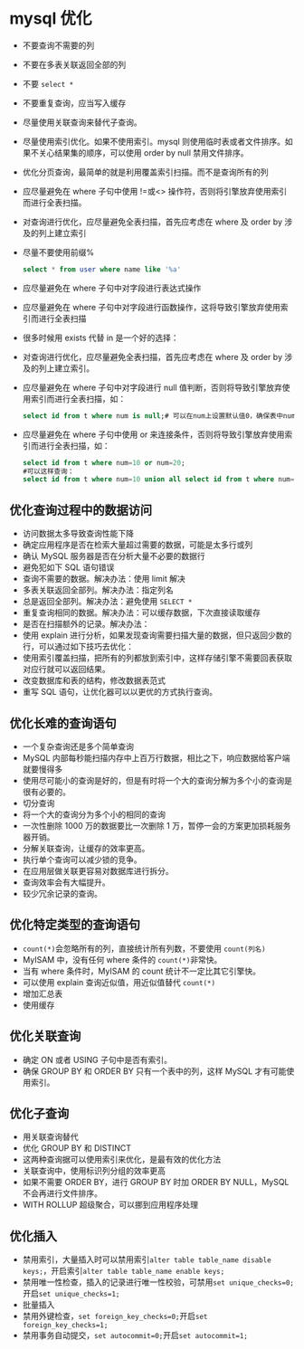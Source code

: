 # mysql 优化

- 不要查询不需要的列
- 不要在多表关联返回全部的列
- 不要 `select *`
- 不要重复查询，应当写入缓存
- 尽量使用关联查询来替代子查询。
- 尽量使用索引优化。如果不使用索引。mysql 则使用临时表或者文件排序。如果不关心结果集的顺序，可以使用 order by null 禁用文件排序。
- 优化分页查询，最简单的就是利用覆盖索引扫描。而不是查询所有的列
- 应尽量避免在 where 子句中使用 !=或<> 操作符，否则将引擎放弃使用索引而进行全表扫描。
- 对查询进行优化，应尽量避免全表扫描，首先应考虑在 where 及 order by 涉及的列上建立索引

- 尽量不要使用前缀%

  ```sql
  select * from user where name like '%a'
  ```

- 应尽量避免在 where 子句中对字段进行表达式操作
- 应尽量避免在 where 子句中对字段进行函数操作，这将导致引擎放弃使用索引而进行全表扫描
- 很多时候用 exists 代替 in 是一个好的选择：
- 对查询进行优化，应尽量避免全表扫描，首先应考虑在 where 及 order by 涉及的列上建立索引。
- 应尽量避免在 where 子句中对字段进行 null 值判断，否则将导致引擎放弃使用索引而进行全表扫描，如：

  ```sql
  select id from t where num is null;# 可以在num上设置默认值0，确保表中num列没有null值，然后这样查询：select id from t where num=
  ```

- 应尽量避免在 where 子句中使用 or 来连接条件，否则将导致引擎放弃使用索引而进行全表扫描，如：

  ```sql
  select id from t where num=10 or num=20;
  #可以这样查询：
  select id from t where num=10 union all select id from t where num=20;
  ```

## 优化查询过程中的数据访问

- 访问数据太多导致查询性能下降
- 确定应用程序是否在检索大量超过需要的数据，可能是太多行或列
- 确认 MySQL 服务器是否在分析大量不必要的数据行
- 避免犯如下 SQL 语句错误
- 查询不需要的数据。解决办法：使用 limit 解决
- 多表关联返回全部列。解决办法：指定列名
- 总是返回全部列。解决办法：避免使用 `SELECT *`
- 重复查询相同的数据。解决办法：可以缓存数据，下次直接读取缓存
- 是否在扫描额外的记录。解决办法：
- 使用 explain 进行分析，如果发现查询需要扫描大量的数据，但只返回少数的行，可以通过如下技巧去优化：
- 使用索引覆盖扫描，把所有的列都放到索引中，这样存储引擎不需要回表获取对应行就可以返回结果。
- 改变数据库和表的结构，修改数据表范式
- 重写 SQL 语句，让优化器可以以更优的方式执行查询。

## 优化长难的查询语句

- 一个复杂查询还是多个简单查询
- MySQL 内部每秒能扫描内存中上百万行数据，相比之下，响应数据给客户端就要慢得多
- 使用尽可能小的查询是好的，但是有时将一个大的查询分解为多个小的查询是很有必要的。
- 切分查询
- 将一个大的查询分为多个小的相同的查询
- 一次性删除 1000 万的数据要比一次删除 1 万，暂停一会的方案更加损耗服务器开销。
- 分解关联查询，让缓存的效率更高。
- 执行单个查询可以减少锁的竞争。
- 在应用层做关联更容易对数据库进行拆分。
- 查询效率会有大幅提升。
- 较少冗余记录的查询。

## 优化特定类型的查询语句

- `count(*)`会忽略所有的列，直接统计所有列数，不要使用 `count(列名)`
- MyISAM 中，没有任何 where 条件的 `count(*)`非常快。
- 当有 where 条件时，MyISAM 的 count 统计不一定比其它引擎快。
- 可以使用 explain 查询近似值，用近似值替代 `count(*)`
- 增加汇总表
- 使用缓存

## 优化关联查询

- 确定 ON 或者 USING 子句中是否有索引。
- 确保 GROUP BY 和 ORDER BY 只有一个表中的列，这样 MySQL 才有可能使用索引。

## 优化子查询

- 用关联查询替代
- 优化 GROUP BY 和 DISTINCT
- 这两种查询据可以使用索引来优化，是最有效的优化方法
- 关联查询中，使用标识列分组的效率更高
- 如果不需要 ORDER BY，进行 GROUP BY 时加 ORDER BY NULL，MySQL 不会再进行文件排序。
- WITH ROLLUP 超级聚合，可以挪到应用程序处理

## 优化插入

- 禁用索引，大量插入时可以禁用索引`alter table table_name disable keys;`，开启索引`alter table table_name enable keys;`
- 禁用唯一性检查，插入的记录进行唯一性校验，可禁用`set unique_checks=0;`开启`set unique_checks=1;`
- 批量插入
- 禁用外键检查，`set foreign_key_checks=0;`开启`set foreign_key_checks=1;`
- 禁用事务自动提交，`set autocommit=0;`开启`set autocommit=1;`
